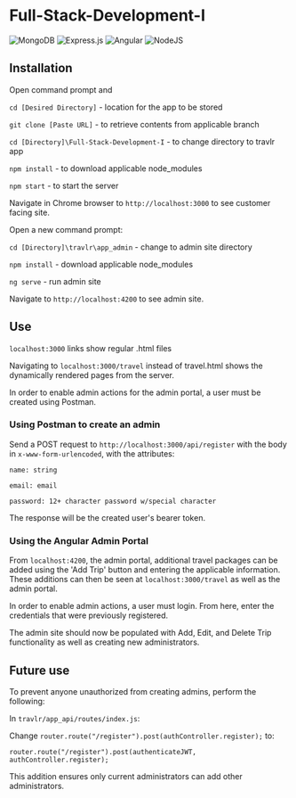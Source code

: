 # Full-Stack-Development-I

![MongoDB](https://img.shields.io/badge/MongoDB-%234ea94b.svg?style=for-the-badge&logo=mongodb&logoColor=white)
![Express.js](https://img.shields.io/badge/express.js-%23404d59.svg?style=for-the-badge&logo=express&logoColor=%2361DAFB)
![Angular](https://img.shields.io/badge/angular-%23DD0031.svg?style=for-the-badge&logo=angular&logoColor=white)
![NodeJS](https://img.shields.io/badge/node.js-6DA55F?style=for-the-badge&logo=node.js&logoColor=white)

## Installation
Open command prompt and 

```cd [Desired Directory]``` - location for the app to be stored

```git clone [Paste URL]``` - to retrieve contents from applicable branch

```cd [Directory]\Full-Stack-Development-I``` - to change directory to travlr app

```npm install``` - to download applicable node_modules

```npm start``` - to start the server

Navigate in Chrome browser to ```http://localhost:3000``` to see customer facing site.

Open a new command prompt:

```cd [Directory]\travlr\app_admin``` - change to admin site directory

```npm install``` - download applicable node_modules

```ng serve``` - run admin site

Navigate to ```http://localhost:4200``` to see admin site.

## Use
```localhost:3000``` links show regular .html files

Navigating to ```localhost:3000/travel``` instead of travel.html shows the dynamically rendered pages from the server.

In order to enable admin actions for the admin portal, a user must be created using Postman.

### Using Postman to create an admin
Send a POST request to ```http://localhost:3000/api/register``` with the body in ```x-www-form-urlencoded```, with the attributes: 

```name: string```

```email: email```

```password: 12+ character password w/special character```

The response will be the created user's bearer token. 

### Using the Angular Admin Portal
From ```localhost:4200```, the admin portal, additional travel packages can be added using the 'Add Trip' button and entering the applicable information. These additions can then be seen at ```localhost:3000/travel``` as well as the admin portal.

In order to enable admin actions, a user must login. From here, enter the credentials that were previously registered.

The admin site should now be populated with Add, Edit, and Delete Trip functionality as well as creating new administrators.

## Future use
To prevent anyone unauthorized from creating admins, perform the following:

In ```travlr/app_api/routes/index.js```:

Change ```router.route("/register").post(authController.register);``` to:

```router.route("/register").post(authenticateJWT, authController.register);```

This addition ensures only current administrators can add other administrators.
